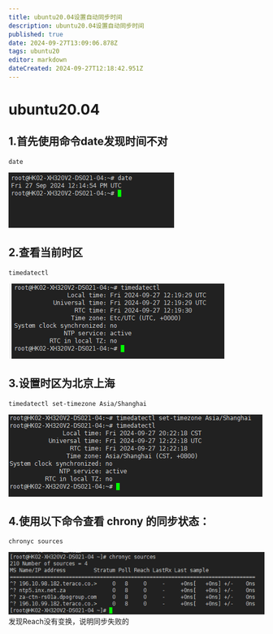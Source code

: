 ```yaml
---
title: ubuntu20.04设置自动同步时间
description: ubuntu20.04设置自动同步时间
published: true
date: 2024-09-27T13:09:06.878Z
tags: ubuntu20
editor: markdown
dateCreated: 2024-09-27T12:18:42.951Z
---
```


# ubuntu20.04
## 1.首先使用命令date发现时间不对
```
date
```
![01.date时间不正确.png](/wiki/wiki/ubuntu20设置自动同步时间/01.date时间不正确.png)

## 2.查看当前时区
```
timedatectl
```
![02.查看当前时区.png](/wiki/wiki/ubuntu20设置自动同步时间/02.查看当前时区.png)

## 3.设置时区为北京上海
```
timedatectl set-timezone Asia/Shanghai
```
![03.设置时区为北京上海.png](/wiki/wiki/ubuntu20设置自动同步时间/03.设置时区为北京上海.png)

## 4.使用以下命令查看 chrony 的同步状态：
```
chronyc sources
```
![04.查看当前同步时间.png](/wiki/wiki/ubuntu20设置自动同步时间/04.查看当前同步时间.png)
发现Reach没有变换，说明同步失败的

